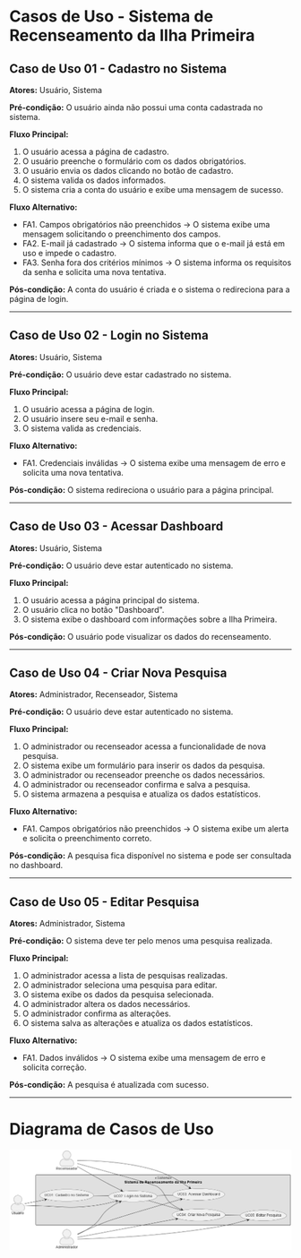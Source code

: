 # Casos de Uso - Sistema de Recenseamento da Ilha Primeira

## Caso de Uso 01 - Cadastro no Sistema
**Atores:** Usuário, Sistema

**Pré-condição:** O usuário ainda não possui uma conta cadastrada no sistema.

**Fluxo Principal:**
1. O usuário acessa a página de cadastro.
2. O usuário preenche o formulário com os dados obrigatórios.
3. O usuário envia os dados clicando no botão de cadastro.
4. O sistema valida os dados informados.
5. O sistema cria a conta do usuário e exibe uma mensagem de sucesso.

**Fluxo Alternativo:**
- FA1. Campos obrigatórios não preenchidos → O sistema exibe uma mensagem solicitando o preenchimento dos campos.
- FA2. E-mail já cadastrado → O sistema informa que o e-mail já está em uso e impede o cadastro.
- FA3. Senha fora dos critérios mínimos → O sistema informa os requisitos da senha e solicita uma nova tentativa.

**Pós-condição:** A conta do usuário é criada e o sistema o redireciona para a página de login.

---

## Caso de Uso 02 - Login no Sistema
**Atores:** Usuário, Sistema

**Pré-condição:** O usuário deve estar cadastrado no sistema.

**Fluxo Principal:**
1. O usuário acessa a página de login.
2. O usuário insere seu e-mail e senha.
3. O sistema valida as credenciais.

**Fluxo Alternativo:**
- FA1. Credenciais inválidas → O sistema exibe uma mensagem de erro e solicita uma nova tentativa.

**Pós-condição:** O sistema redireciona o usuário para a página principal.

---

## Caso de Uso 03 - Acessar Dashboard
**Atores:** Usuário, Sistema

**Pré-condição:** O usuário deve estar autenticado no sistema.

**Fluxo Principal:**
1. O usuário acessa a página principal do sistema.
2. O usuário clica no botão "Dashboard".
3. O sistema exibe o dashboard com informações sobre a Ilha Primeira.

**Pós-condição:** O usuário pode visualizar os dados do recenseamento.

---

## Caso de Uso 04 - Criar Nova Pesquisa
**Atores:** Administrador, Recenseador, Sistema

**Pré-condição:** O usuário deve estar autenticado no sistema.

**Fluxo Principal:**
1. O administrador ou recenseador acessa a funcionalidade de nova pesquisa.
2. O sistema exibe um formulário para inserir os dados da pesquisa.
3. O administrador ou recenseador preenche os dados necessários.
4. O administrador ou recenseador confirma e salva a pesquisa.
5. O sistema armazena a pesquisa e atualiza os dados estatísticos.

**Fluxo Alternativo:**
- FA1. Campos obrigatórios não preenchidos → O sistema exibe um alerta e solicita o preenchimento correto.

**Pós-condição:** A pesquisa fica disponível no sistema e pode ser consultada no dashboard.

---

## Caso de Uso 05 - Editar Pesquisa
**Atores:** Administrador, Sistema

**Pré-condição:** O sistema deve ter pelo menos uma pesquisa realizada.

**Fluxo Principal:**
1. O administrador acessa a lista de pesquisas realizadas.
2. O administrador seleciona uma pesquisa para editar.
3. O sistema exibe os dados da pesquisa selecionada.
4. O administrador altera os dados necessários.
5. O administrador confirma as alterações.
6. O sistema salva as alterações e atualiza os dados estatísticos.

**Fluxo Alternativo:**
- FA1. Dados inválidos → O sistema exibe uma mensagem de erro e solicita correção.

**Pós-condição:** A pesquisa é atualizada com sucesso.


---

# Diagrama de Casos de Uso

![Diagrama de Caso de Uso](../../../assets/Casos_de_Uso/Casos_de_Uso.png)